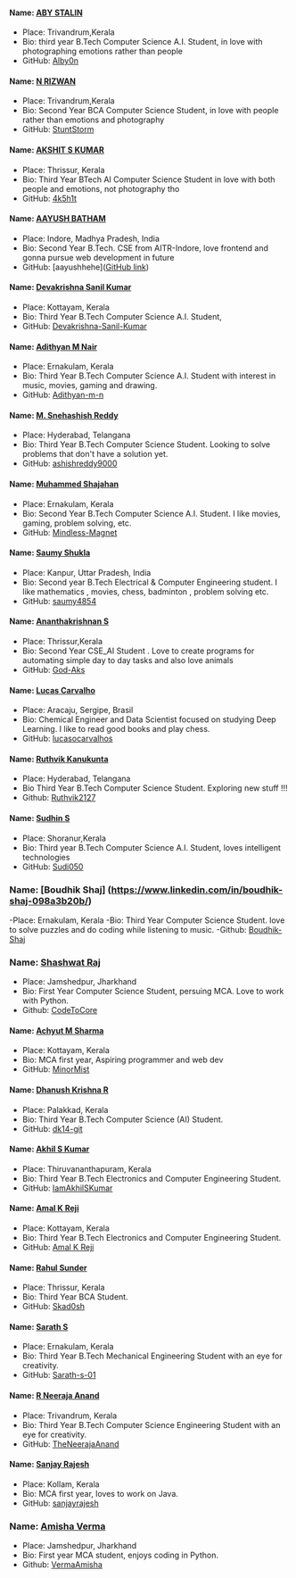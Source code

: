 #### Name: [ABY STALIN](https://www.linkedin.com/in/aby-stalin/)
- Place: Trivandrum,Kerala
- Bio: third year B.Tech Computer Science A.I. Student, in love with photographing emotions rather than people
- GitHub: [Alby0n](https://github.com/Alby0n/)

#### Name: [N RIZWAN](https://stuntstorm.github.io)
- Place: Trivandrum,Kerala
- Bio: Second Year BCA Computer Science Student, in love with people rather than emotions and photography
- GitHub: [StuntStorm](https://github.com/StuntStorm/)

#### Name: [AKSHIT S KUMAR](https://www.linkedin.com/in/akshit-sk/)
- Place: Thrissur, Kerala
- Bio: Third Year BTech AI Computer Science Student in love with both people and emotions, not photography tho
- GitHub: [4k5h1t](https://github.com/4k5h1t/)

#### Name: [AAYUSH BATHAM](https://www.linkedin.com/in/aayush-batham-72686923a/)
- Place: Indore, Madhya Pradesh, India
- Bio: Second Year B.Tech. CSE from AITR-Indore, love frontend and gonna pursue web development in future
- GitHub: [aayushhehe]([GitHub link](https://github.com/aayushhehe))

#### Name: [Devakrishna Sanil Kumar](www.linkedin.com/in/devakrishna-sanil-kumar-326b5a227)
- Place: Kottayam, Kerala
- Bio: Third Year B.Tech Computer Science A.I. Student, 
- GitHub: [Devakrishna-Sanil-Kumar](https://github.com/Devakrishna-Sanil-Kumar/)

#### Name: [Adithyan M Nair](www.linkedin.com/in/adithyan-m-nair)
- Place: Ernakulam, Kerala
- Bio: Third Year B.Tech Computer Science A.I. Student with interest in music, movies, gaming and drawing.
- GitHub: [Adithyan-m-n](https://github.com/Adithyan-m-n/)

#### Name: [M. Snehashish Reddy](https://www.linkedin.com/in/ashishreddy9000/)
- Place: Hyderabad, Telangana
- Bio: Third Year B.Tech Computer Science Student. Looking to solve problems that don't have a solution yet.
- GitHub: [ashishreddy9000](https://github.com/ashishreddy9000)

#### Name: [Muhammed Shajahan](https://www.linkedin.com/in/muhammed-shajahan-796335222/)
- Place: Ernakulam, Kerala
- Bio: Second Year B.Tech Computer Science A.I. Student. I like movies, gaming, problem solving, etc.
- GitHub: [Mindless-Magnet](https://github.com/Mindless-Magnet)

#### Name: [Saumy Shukla](https://www.linkedin.com/in/saumy-shukla-211a25240/)
- Place: Kanpur, Uttar Pradesh, India
- Bio: Second year B.Tech Electrical & Computer Engineering student. I like mathematics , movies, chess, badminton , problem solving etc.
- GitHub: [saumy4854](https://github.com/saumy4854)

#### Name: [Ananthakrishnan S](https://www.linkedin.com/in/ananthakrishnan-s-41a820249)
- Place: Thrissur,Kerala
- Bio: Second Year CSE_AI Student . Love to create programs for automating simple day to day tasks and also love animals
- GitHub: [God-Aks](https://github.com/God-Aks)

#### Name: [Lucas Carvalho](https://www.linkedin.com/in/lucas-oliveirac/)
- Place: Aracaju, Sergipe, Brasil
- Bio: Chemical Engineer and Data Scientist focused on studying Deep Learning. I like to read good books and play chess.
- GitHub: [lucasocarvalhos](https://github.com/lucasocarvalhos)

#### Name: [Ruthvik Kanukunta](https://www.linkedin.com/in/ruthvik-kanukunta-7b3a62212/)
- Place: Hyderabad, Telangana 
- Bio Third Year B.Tech Computer Science Student. Exploring new stuff !!!
- Github: [Ruthvik2127](https://github.com/Ruthvik2127)

#### Name: [Sudhin S](https://www.linkedin.com/in/sudhin-s/)
- Place: Shoranur,Kerala
- Bio: Third year B.Tech Computer Science A.I. Student, loves intelligent technologies 
- GitHub: [Sudi050](https://github.com/sudi050/)

### Name: [Boudhik Shaj] (https://www.linkedin.com/in/boudhik-shaj-098a3b20b/)
-Place: Ernakulam, Kerala
-Bio: Third Year Computer Science Student. love to solve puzzles and do coding while listening to music.
-Github: [Boudhik-Shaj](https://github.com/Boudhik-Shaj)

### Name: [Shashwat Raj](https://www.linkedin.com/in/rajshashwat/)
- Place: Jamshedpur, Jharkhand
- Bio: First Year Computer Science Student, persuing MCA. Love to work with Python.
- Github: [CodeToCore](https://github.com/CodeToCore)

#### Name: [Achyut M Sharma](https://www.linkedin.com/in/achyutmsharma/)
- Place: Kottayam, Kerala
- Bio: MCA first year, Aspiring programmer and web dev
- GitHub: [MinorMist](https://github.com/minormist)

#### Name: [Dhanush Krishna R](https://www.linkedin.com/in/dkr14/)
- Place: Palakkad, Kerala
- Bio: Third Year B.Tech Computer Science (AI) Student.
- GitHub: [dk14-git](https://github.com/dk14-git)

#### Name: [Akhil S Kumar](https://www.linkedin.com/in/imakhilskumar/)
- Place: Thiruvananthapuram, Kerala
- Bio: Third Year B.Tech Electronics and Computer Engineering Student.
- GitHub: [IamAkhilSKumar](https://github.com/akhil-s-kumar)

#### Name: [Amal K Reji](https://www.linkedin.com/in/amal-k-reji-056471190/)
- Place: Kottayam, Kerala
- Bio: Third Year B.Tech Electronics and Computer Engineering Student.
- GitHub: [Amal K Reji](https://github.com/amalkreji12)

#### Name: [Rahul Sunder](https://www.linkedin.com/in/rahul-sunder-89064523a/)
- Place: Thrissur, Kerala
- Bio: Third Year BCA Student.
- GitHub: [Skad0sh](https://github.com/Skad0sh)

#### Name: [Sarath S](www.linkedin.com/in/sarathsonline)
- Place: Ernakulam, Kerala
- Bio: Third Year B.Tech Mechanical Engineering Student with an eye for creativity.
- GitHub: [Sarath-s-01](https://github.com/Sarath-s-01)

#### Name: [R Neeraja Anand](www.linkedin.com/in/rneerajaanand)
- Place: Trivandrum, Kerala
- Bio: Third Year B.Tech Computer Science Engineering Student with an eye for creativity.
- GitHub: [TheNeerajaAnand](https://github.com/TheNeerajaAnand)

#### Name: [Sanjay Rajesh](https://www.linkedin.com/in/sanjayrajesh/)
- Place: Kollam, Kerala
- Bio: MCA first year, loves to work on Java.
- GitHub: [sanjayrajesh](https://github.com/sanjayrajesh)

### Name: [Amisha Verma](https://www.linkedin.com/in/amisha-verma2612/)
- Place: Jamshedpur, Jharkhand
- Bio: First year MCA student, enjoys coding in Python.
- Github: [VermaAmisha](https://github.com/VermaAmisha)
